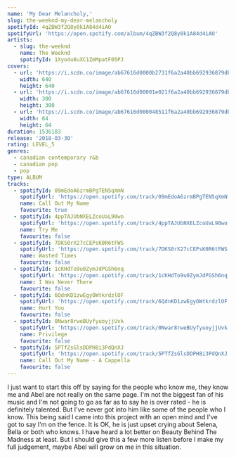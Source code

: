 ```yaml
---
name: 'My Dear Melancholy,'
slug: the-weeknd-my-dear-melancholy
spotifyId: 4qZBW3f2Q8y0k1A84d4iAO
spotifyUrl: 'https://open.spotify.com/album/4qZBW3f2Q8y0k1A84d4iAO'
artists:
  - slug: the-weeknd
    name: The Weeknd
    spotifyId: 1Xyo4u8uXC1ZmMpatF05PJ
covers:
  - url: 'https://i.scdn.co/image/ab67616d0000b2731f6a2a40bb692936879db730'
    width: 640
    height: 640
  - url: 'https://i.scdn.co/image/ab67616d00001e021f6a2a40bb692936879db730'
    width: 300
    height: 300
  - url: 'https://i.scdn.co/image/ab67616d000048511f6a2a40bb692936879db730'
    width: 64
    height: 64
duration: 1536183
release: '2018-03-30'
rating: LEVEL_5
genres:
  - canadian contemporary r&b
  - canadian pop
  - pop
type: ALBUM
tracks:
  - spotifyId: 09mEdoA6zrmBPgTEN5qXmN
    spotifyUrl: 'https://open.spotify.com/track/09mEdoA6zrmBPgTEN5qXmN'
    name: Call Out My Name
    favourite: true
  - spotifyId: 4ppTAJUbNXELZcoUaL90wo
    spotifyUrl: 'https://open.spotify.com/track/4ppTAJUbNXELZcoUaL90wo'
    name: Try Me
    favourite: false
  - spotifyId: 7DKS0rX27cCEPsK0R6tFWS
    spotifyUrl: 'https://open.spotify.com/track/7DKS0rX27cCEPsK0R6tFWS'
    name: Wasted Times
    favourite: false
  - spotifyId: 1cKHdTo9u0ZymJdPGSh6nq
    spotifyUrl: 'https://open.spotify.com/track/1cKHdTo9u0ZymJdPGSh6nq'
    name: I Was Never There
    favourite: false
  - spotifyId: 6QdnKD1zwEgyOWtkrdzlOF
    spotifyUrl: 'https://open.spotify.com/track/6QdnKD1zwEgyOWtkrdzlOF'
    name: Hurt You
    favourite: false
  - spotifyId: 0Nwar8rweBUyfyuoyjjUvk
    spotifyUrl: 'https://open.spotify.com/track/0Nwar8rweBUyfyuoyjjUvk'
    name: Privilege
    favourite: false
  - spotifyId: 5PTfZsGlsDDPH8i3PdQnXJ
    spotifyUrl: 'https://open.spotify.com/track/5PTfZsGlsDDPH8i3PdQnXJ'
    name: Call Out My Name - A Cappella
    favourite: false
---
```

I just want to start this off by saying for the people who know me, they know me and Abel
are not really on the same page. I'm not the biggest fan of his music and I'm not going to
go as far as to say he is over rated - he is definitely talented. But I've never got into
him like some of the people who I know. This being said I came into this project with an
open mind and I've got to say I'm on the fence. It is OK, he is just upset crying about
Selena, Bella or both who knows. I have heard a lot better on Beauty Behind The Madness at
least. But I should give this a few more listen before I make my full judgement, maybe Abel
will grow on me in this situation.
